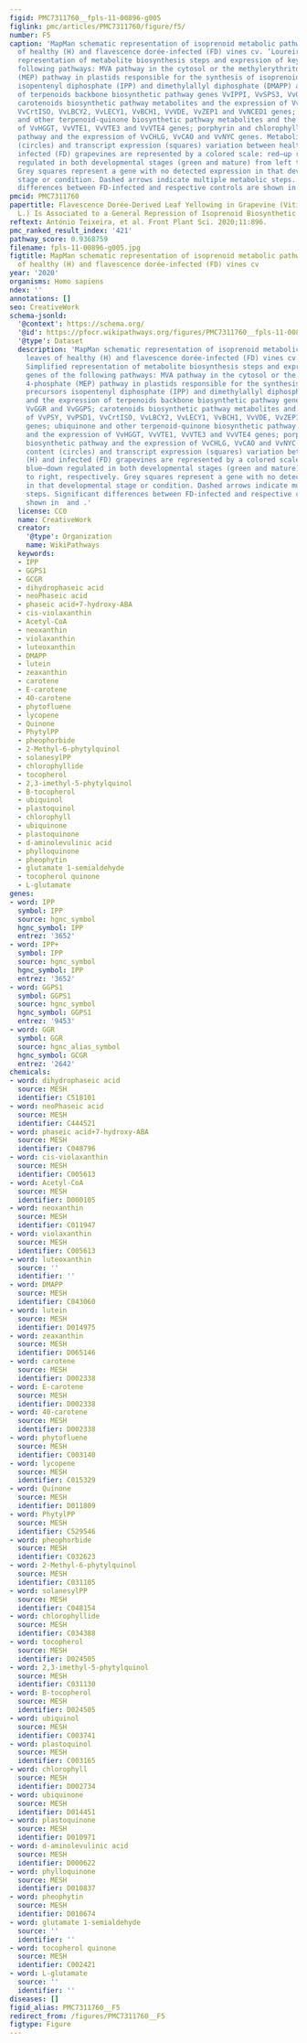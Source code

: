 ```yaml
---
figid: PMC7311760__fpls-11-00896-g005
figlink: pmc/articles/PMC7311760/figure/f5/
number: F5
caption: 'MapMan schematic representation of isoprenoid metabolic pathways in leaves
  of healthy (H) and flavescence dorée-infected (FD) vines cv. ‘Loureiro’. Simplified
  representation of metabolite biosynthesis steps and expression of key genes of the
  following pathways: MVA pathway in the cytosol or the methylerythritol 4-phosphate
  (MEP) pathway in plastids responsible for the synthesis of isoprenoid precursors
  isopentenyl diphosphate (IPP) and dimethylallyl diphosphate (DMAPP) and the expression
  of terpenoids backbone biosynthetic pathway genes VvIPPI, VvSPS3, VvGGR and VvGGPS;
  carotenoids biosynthetic pathway metabolites and the expression of VvPSY, VvPSD1,
  VvCrtISO, VvLBCY2, VvLECY1, VvBCH1, VvVDE, VvZEP1 and VvNCED1 genes; ubiquinone
  and other terpenoid-quinone biosynthetic pathway metabolites and the expression
  of VvHGGT, VvVTE1, VvVTE3 and VvVTE4 genes; porphyrin and chlorophyll biosynthetic
  pathway and the expression of VvCHLG, VvCAO and VvNYC genes. Metabolites content
  (circles) and transcript expression (squares) variation between healthy (H) and
  infected (FD) grapevines are represented by a colored scale: red—up regulated, blue—down
  regulated in both developmental stages (green and mature) from left to right, respectively.
  Grey squares represent a gene with no detected expression in that developmental
  stage or condition. Dashed arrows indicate multiple metabolic steps. Significant
  differences between FD-infected and respective controls are shown in  and .'
pmcid: PMC7311760
papertitle: Flavescence Dorée-Derived Leaf Yellowing in Grapevine (Vitis vinifera
  L.) Is Associated to a General Repression of Isoprenoid Biosynthetic Pathways.
reftext: António Teixeira, et al. Front Plant Sci. 2020;11:896.
pmc_ranked_result_index: '421'
pathway_score: 0.9368759
filename: fpls-11-00896-g005.jpg
figtitle: MapMan schematic representation of isoprenoid metabolic pathways in leaves
  of healthy (H) and flavescence dorée-infected (FD) vines cv
year: '2020'
organisms: Homo sapiens
ndex: ''
annotations: []
seo: CreativeWork
schema-jsonld:
  '@context': https://schema.org/
  '@id': https://pfocr.wikipathways.org/figures/PMC7311760__fpls-11-00896-g005.html
  '@type': Dataset
  description: 'MapMan schematic representation of isoprenoid metabolic pathways in
    leaves of healthy (H) and flavescence dorée-infected (FD) vines cv. ‘Loureiro’.
    Simplified representation of metabolite biosynthesis steps and expression of key
    genes of the following pathways: MVA pathway in the cytosol or the methylerythritol
    4-phosphate (MEP) pathway in plastids responsible for the synthesis of isoprenoid
    precursors isopentenyl diphosphate (IPP) and dimethylallyl diphosphate (DMAPP)
    and the expression of terpenoids backbone biosynthetic pathway genes VvIPPI, VvSPS3,
    VvGGR and VvGGPS; carotenoids biosynthetic pathway metabolites and the expression
    of VvPSY, VvPSD1, VvCrtISO, VvLBCY2, VvLECY1, VvBCH1, VvVDE, VvZEP1 and VvNCED1
    genes; ubiquinone and other terpenoid-quinone biosynthetic pathway metabolites
    and the expression of VvHGGT, VvVTE1, VvVTE3 and VvVTE4 genes; porphyrin and chlorophyll
    biosynthetic pathway and the expression of VvCHLG, VvCAO and VvNYC genes. Metabolites
    content (circles) and transcript expression (squares) variation between healthy
    (H) and infected (FD) grapevines are represented by a colored scale: red—up regulated,
    blue—down regulated in both developmental stages (green and mature) from left
    to right, respectively. Grey squares represent a gene with no detected expression
    in that developmental stage or condition. Dashed arrows indicate multiple metabolic
    steps. Significant differences between FD-infected and respective controls are
    shown in  and .'
  license: CC0
  name: CreativeWork
  creator:
    '@type': Organization
    name: WikiPathways
  keywords:
  - IPP
  - GGPS1
  - GCGR
  - dihydrophaseic acid
  - neoPhaseic acid
  - phaseic acid+7-hydroxy-ABA
  - cis-violaxanthin
  - Acetyl-CoA
  - neoxanthin
  - violaxanthin
  - luteoxanthin
  - DMAPP
  - lutein
  - zeaxanthin
  - carotene
  - E-carotene
  - 40-carotene
  - phytofluene
  - lycopene
  - Quinone
  - PhytylPP
  - pheophorbide
  - 2-Methyl-6-phytylquinol
  - solanesylPP
  - chlorophyllide
  - tocopherol
  - 2,3-imethyl-5-phytylquinol
  - B-tocopherol
  - ubiquinol
  - plastoquinol
  - chlorophyll
  - ubiquinone
  - plastoquinone
  - d-aminolevulinic acid
  - phylloquinone
  - pheophytin
  - glutamate 1-semialdehyde
  - tocopherol quinone
  - L-glutamate
genes:
- word: IPP
  symbol: IPP
  source: hgnc_symbol
  hgnc_symbol: IPP
  entrez: '3652'
- word: IPP+
  symbol: IPP
  source: hgnc_symbol
  hgnc_symbol: IPP
  entrez: '3652'
- word: GGPS1
  symbol: GGPS1
  source: hgnc_symbol
  hgnc_symbol: GGPS1
  entrez: '9453'
- word: GGR
  symbol: GGR
  source: hgnc_alias_symbol
  hgnc_symbol: GCGR
  entrez: '2642'
chemicals:
- word: dihydrophaseic acid
  source: MESH
  identifier: C518101
- word: neoPhaseic acid
  source: MESH
  identifier: C444521
- word: phaseic acid+7-hydroxy-ABA
  source: MESH
  identifier: C048796
- word: cis-violaxanthin
  source: MESH
  identifier: C005613
- word: Acetyl-CoA
  source: MESH
  identifier: D000105
- word: neoxanthin
  source: MESH
  identifier: C011947
- word: violaxanthin
  source: MESH
  identifier: C005613
- word: luteoxanthin
  source: ''
  identifier: ''
- word: DMAPP
  source: MESH
  identifier: C043060
- word: lutein
  source: MESH
  identifier: D014975
- word: zeaxanthin
  source: MESH
  identifier: D065146
- word: carotene
  source: MESH
  identifier: D002338
- word: E-carotene
  source: MESH
  identifier: D002338
- word: 40-carotene
  source: MESH
  identifier: D002338
- word: phytofluene
  source: MESH
  identifier: C003140
- word: lycopene
  source: MESH
  identifier: C015329
- word: Quinone
  source: MESH
  identifier: D011809
- word: PhytylPP
  source: MESH
  identifier: C529546
- word: pheophorbide
  source: MESH
  identifier: C032623
- word: 2-Methyl-6-phytylquinol
  source: MESH
  identifier: C031105
- word: solanesylPP
  source: MESH
  identifier: C048154
- word: chlorophyllide
  source: MESH
  identifier: C034388
- word: tocopherol
  source: MESH
  identifier: D024505
- word: 2,3-imethyl-5-phytylquinol
  source: MESH
  identifier: C031130
- word: B-tocopherol
  source: MESH
  identifier: D024505
- word: ubiquinol
  source: MESH
  identifier: C003741
- word: plastoquinol
  source: MESH
  identifier: C003165
- word: chlorophyll
  source: MESH
  identifier: D002734
- word: ubiquinone
  source: MESH
  identifier: D014451
- word: plastoquinone
  source: MESH
  identifier: D010971
- word: d-aminolevulinic acid
  source: MESH
  identifier: D000622
- word: phylloquinone
  source: MESH
  identifier: D010837
- word: pheophytin
  source: MESH
  identifier: D010674
- word: glutamate 1-semialdehyde
  source: ''
  identifier: ''
- word: tocopherol quinone
  source: MESH
  identifier: C002421
- word: L-glutamate
  source: ''
  identifier: ''
diseases: []
figid_alias: PMC7311760__F5
redirect_from: /figures/PMC7311760__F5
figtype: Figure
---
```

